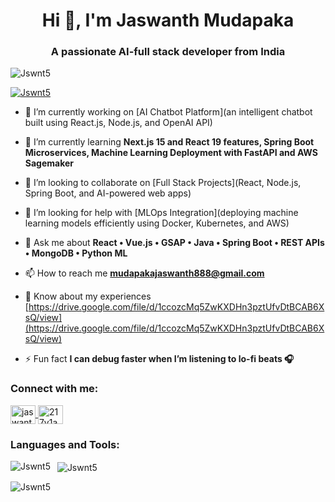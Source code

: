 <h1 align="center">Hi 👋, I'm Jaswanth Mudapaka</h1>
<h3 align="center">A passionate AI-full stack developer from India</h3>

<p align="left"> 
  <img src="https://komarev.com/ghpvc/?username=Jswnt5&label=Profile%20views&color=0e75b6&style=flat" alt="Jswnt5" /> 
</p>

<p align="left"> 
  <a href="https://github.com/ryo-ma/github-profile-trophy">
    <img src="https://github-profile-trophy.vercel.app/?username=Jswnt5" alt="Jswnt5" />
  </a> 
</p>

- 🔭 I’m currently working on [AI Chatbot Platform](an intelligent chatbot built using React.js, Node.js, and OpenAI API)

- 🌱 I’m currently learning **Next.js 15 and React 19 features, Spring Boot Microservices, Machine Learning Deployment with FastAPI and AWS Sagemaker**

- 👯 I’m looking to collaborate on [Full Stack Projects](React, Node.js, Spring Boot, and AI-powered web apps)

- 🤝 I’m looking for help with [MLOps Integration](deploying machine learning models efficiently using Docker, Kubernetes, and AWS)

- 💬 Ask me about **React • Vue.js • GSAP • Java • Spring Boot • REST APIs • MongoDB • Python ML**

- 📫 How to reach me **mudapakajaswanth888@gmail.com**

- 📄 Know about my experiences [https://drive.google.com/file/d/1ccozcMq5ZwKXDHn3pztUfvDtBCAB6XsQ/view](https://drive.google.com/file/d/1ccozcMq5ZwKXDHn3pztUfvDtBCAB6XsQ/view)

- ⚡ Fun fact **I can debug faster when I’m listening to lo-fi beats 🎧**

<h3 align="left">Connect with me:</h3>
<p align="left">
  <a href="https://linkedin.com/in/jaswanth-mudapaka" target="blank">
    <img align="center" src="https://raw.githubusercontent.com/rahuldkjain/github-profile-readme-generator/master/src/images/icons/Social/linked-in-alt.svg" alt="jaswanth-mudapaka" height="30" width="40" />
  </a>
  <a href="https://www.hackerrank.com/profile/217y1a66831" target="blank">
    <img align="center" src="https://raw.githubusercontent.com/rahuldkjain/github-profile-readme-generator/master/src/images/icons/Social/hackerrank.svg" alt="217y1a66831" height="30" width="40" />
  </a>
</p>

<h3 align="left">Languages and Tools:</h3>
<!-- (keep your long icons section as it is — unchanged for brevity) -->

<p>
  <img align="left" src="https://github-readme-stats.vercel.app/api/top-langs?username=Jswnt5&show_icons=true&locale=en&layout=compact" alt="Jswnt5" />
</p>

<p>&nbsp;
  <img align="center" src="https://github-readme-stats.vercel.app/api?username=Jswnt5&show_icons=true&locale=en" alt="Jswnt5" />
</p>

<p>
  <img align="center" src="https://github-readme-streak-stats.herokuapp.com/?user=Jswnt5&" alt="Jswnt5" />
</p>
